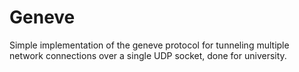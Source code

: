 # Geneve
Simple implementation of the geneve protocol for tunneling multiple network connections over a single UDP socket, done for university.
